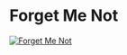 # Forget Me Not

[![Forget Me Not](https://github.com/jjmark15/forgetmenot/actions/workflows/forget_me_not.yml/badge.svg)](https://github.com/jjmark15/forgetmenot/actions/workflows/forget_me_not.yml)